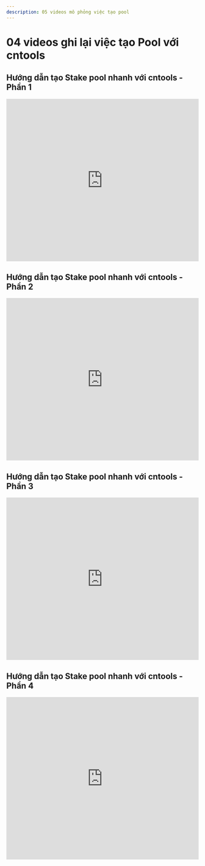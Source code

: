 ```yaml
---
description: 05 videos mô phỏng việc tạo pool
---
```


# 04 videos ghi lại việc tạo Pool với cntools

## Hướng dẫn tạo Stake pool nhanh với cntools - Phần 1

<iframe width="100%" height="425" src="https://www.youtube.com/embed/XV3hp7e2tvA" frameborder="0" allow="accelerometer; autoplay; clipboard-write; encrypted-media; gyroscope; picture-in-picture fullscreen"></iframe>


## Hướng dẫn tạo Stake pool nhanh với cntools - Phần 2

<iframe width="100%" height="425" src="https://www.youtube.com/embed/7APPg3rb5Cc" frameborder="0" allow="accelerometer; autoplay; clipboard-write; encrypted-media; gyroscope; picture-in-picture fullscreen"></iframe>


## Hướng dẫn tạo Stake pool nhanh với cntools - Phần 3

<iframe width="100%" height="425" src="https://www.youtube.com/embed/99E479-ySZk" frameborder="0" allow="accelerometer; autoplay; clipboard-write; encrypted-media; gyroscope; picture-in-picture fullscreen"></iframe>


## Hướng dẫn tạo Stake pool nhanh với cntools - Phần 4

<iframe width="100%" height="425" src="https://www.youtube.com/embed/sSmtAN8ILVk" frameborder="0" allow="accelerometer; autoplay; clipboard-write; encrypted-media; gyroscope; picture-in-picture fullscreen"></iframe>

 

